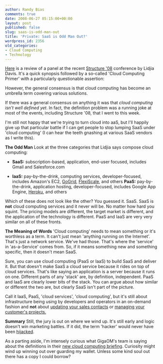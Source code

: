 ```yaml
---
author: Randy Bias
comments: true
date: 2008-06-27 05:15:00+00:00
layout: post
published: false
slug: saas-is-odd-man-out
title: 'Private: SaaS is Odd Man Out?'
wordpress_id: 2356
old_categories:
- Cloud Computing
- Technology
---
```


[Here](http://www.readwriteweb.com/archives/working_the_clouds.php) is a review of a panel at the recent [Structure '08](http://events.gigaom.com/structure/08/) conference by Lidjia Davis.  It's a quick synopsis followed by a so-called 'Cloud Computing Primer' with a particularly questionable assertion:



However, the general consensus is that cloud computing has become an umbrella term covering various solutions.



If there was a general consensus on anything it was that _cloud computing isn't well defined yet_.  In fact, the definition problem was a running joke at most of the events, including Structure '08, that I went to this week.

I'm still not happy that we're trying to turn cloud into aaS, but I'll happily give up that particular battle if I can get people to stop lumping SaaS under 'cloud computing' (I can hear the teeth gnashing at various SaaS vendors as I write this).
<!-- more -->
**The Odd Man**
Look at the three categories that Lidjia says compose cloud computing:



  * **SaaS:** subscription-based, application, end-user focused, includes Gmail and Salesforce.com


  * **IaaS:** pay-by-the-drink, computing services, developer-focused, includes Amazon's EC2, [GoGrid](http://www.gogrid.com), [FlexiScale](http://www.flexiscale.com), and others
**PaaS:** pay-by-the-drink, application hosting, developer-focused, includes Google App Engine, [Heroku](http://www.heroku.com), and others


Which of these does not look like the other?  You guessed it.  SaaS.  SaaS is **not** cloud computing services and it never will be.  No matter how hard you squint.  The pricing models are different, the target market is different, and the application of the technology is different.  PaaS and IaaS are very very similar on all of these fronts.

**The Meaning of Words**
'Cloud computing' needs to mean something or it's worthless as a term.  It can't just mean 'anything running on the Internet'.  That's just a network service.  We've had those.  That's where the 'service' in 'as-a-Service' comes from.  So, if it means something new and something specific, then it doesn't mean SaaS.

Sure, you can use cloud computing (PaaS or IaaS) to build SaaS and deliver it.  But that doesn't make SaaS a cloud service because it rides on top of cloud services.  That's like saying an application is a server because it runs on one.  Different parts of any 'stack' are, by definition, independent.  PaaS and IaaS are clearly lower bits of the stack.  You can argue about how similar or different the two are, but clearly SaaS isn't part of the picture.

Call it IaaS, PaaS, 'cloud services', 'cloud computing', but it's still about infrastructure being using by developers and operators in an on-demand fashion and **not** about [updating your sales contacts](http://www.salesforce.com) or [managing your customer's projects.](http://www.basecamphq.com/)

**Summary**
Still, the jury is out on where we wind up.  It's still early and logic doesn't win marketing battles.  If it did, the term 'hacker' would never have been [hijacked](http://en.wikipedia.org/wiki/Hacker_%28computing%29#Controversy_and_ambiguity).

As a parting aside, I'm intensely curious what GigaOM's team is saying about the definitions in their [new cloud computing briefing](http://briefings.gigaom.com/).  Curiosity might wind up winning out over guarding my wallet.  Unless some kind soul out there has a copy I could borrow?
